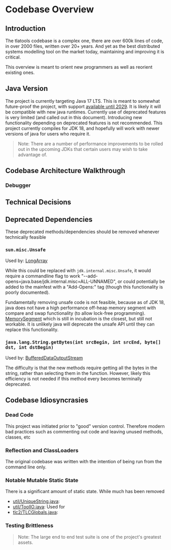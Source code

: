 # Codebase Overview
## Introduction
The tlatools codebase is a complex one, there are over 600k lines of code, in over 2000 files, written over 20+ years. And yet as the best distributed systems modelling tool on the market today, maintaining and improving it is critical.

This overview is meant to orient new programmers as well as reorient existing ones. 

## Java Version
The project is currently targeting Java 17 LTS. This is meant to somewhat future-proof the project, with support [available until 2029](https://www.oracle.com/java/technologies/java-se-support-roadmap.html). It is likely it will be compatible with new java runtimes. Currently use of deprecated features is very limited (and called out in this document). Introducing new functionality depending on deprecated features is not recommended. This project currently compiles for JDK 18, and hopefully will work with newer versions of java for users who require it.

> Note: There are a number of performance improvements to be rolled out in the upcoming JDKs that certain users may wish to take advantage of.

## Codebase Architecture Walkthrough

### Debugger


## Technical Decisions



## Deprecated Dependencies
These deprecated methods/dependencies should be removed whenever technically feasible

### `sun.misc.Unsafe`
Used by: [LongArray](../src/tlc2/tool/fp/LongArray.java)

While this could be replaced with `jdk.internal.misc.Unsafe`, it would require a commandline flag to work "--add-opens=java.base/jdk.internal.misc=ALL-UNNAMED", or could potentially be added to the mainfest with a "Add-Opens:" tag (though this functionality is poorly documented).

Fundamentally removing unsafe code is not feasible, because as of JDK 18, java does not have a high performance off-heap memory segment with compare and swap functionality (to allow lock-free programming). [MemorySegment](https://docs.oracle.com/en/java/javase/18/docs/api/jdk.incubator.foreign/jdk/incubator/foreign/MemorySegment.html) which is still in incubation is the closest, but still not workable. It is unlikely java will deprecate the unsafe API until they can replace this functionality.

### `java.lang.String.getBytes(int srcBegin, int srcEnd, byte[] dst, int dstBegin)`
Used by: [BufferedDataOutputStream](../src/util/BufferedDataOutputStream.java)

The difficulty is that the new methods require getting all the bytes in the string, rather than selecting them in the function. However, likely this efficiency is not needed if this method every becomes terminally deprecated.

## Codebase Idiosyncrasies

### Dead Code
This project was initiated prior to "good" version control. Therefore modern bad practices such as commenting out code and leaving unused methods, classes, etc

### Reflection and ClassLoaders
The original codebase was written with the intention of being run from the command line only.



### Notable Mutable Static State
There is a significant amount of static state. While much has been removed
- [util/UniqueString.java](../src/util/UniqueString.java):
- [util/ToolIO.java](../src/util/ToolIO.java): Used for 
- [tlc2/TLCGlobals.java](../src/tlc2/TLCGlobals.java):

### Testing Brittleness

> Note: The large end to end test suite is one of the project's greatest assets.